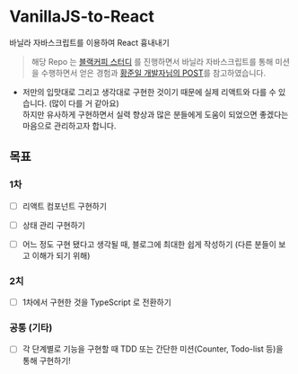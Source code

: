 # VanillaJS-to-React
바닐라 자바스크립트를 이용하여 React 흉내내기

> 해당 Repo 는 [블랙커피 스터디](https://edu.nextstep.camp/) 를 진행하면서 바닐라 자바스크립트를 통해 미션을 수행하면서 얻은 경험과 [황준일 개발자님의 POST](https://junilhwang.github.io/TIL/Javascript/Design/Vanilla-JS-Component/)를 참고하였습니다.

- 저만의 입맛대로 그리고 생각대로 구현한 것이기 때문에 실제 리액트와 다를 수 있습니다. (많이 다를 거 같아요)  
하지만 유사하게 구현하면서 실력 향상과 많은 분들에게 도움이 되었으면 좋겠다는 마음으로 관리하고자 합니다.

## 목표
### 1차
- [ ] 리액트 컴포넌트 구현하기
- [ ] 상태 관리 구현하기
- [ ] 어느 정도 구현 됐다고 생각될 때, 블로그에 최대한 쉽게 작성하기 (다른 분들이 보고 이해가 되기 위해)


### 2치
- [ ] 1차에서 구현한 것을 TypeScript 로 전환하기

### 공통 (기타)
- [ ] 각 단계별로 기능을 구현할 때 TDD 또는 간단한 미션(Counter, Todo-list 등)을 통해 구현하기!
